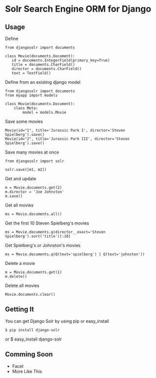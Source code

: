 # Solr Search Engine ORM for Django

## Usage

Define

    from djangosolr import documents
 
    class Movie(documents.Document):
       id = documents.IntegerField(primary_key=True)
       title = documents.CharField()
       director = documents.CharField()
       text = TextField()

Define from an existing django model
  
    from djangosolr import documents
    from myapp import models

    class Movie(documents.Document):
        class Meta:
            model = models.Movie
     

Save some movies

    Movie(id="1", title='Jurassic Park I', director='Steven Spielberg').save()
    Movie(id="2", title='Jurassic Park III', director='Steven Spielberg').save()

Save many movies at once
  
    from djangosolr import solr

    solr.save([m1, m2])
 
Get and update

    m = Movie.documents.get(2)
    m.director = 'Joe Johnston'
    m.save()
 
Get all movies

    ms = Movie.documents.all()

Get the first 10 Steven Spielberg's movies

    ms = Movie.documents.q(director__exact='Steven Spielberg').sort('title')[:10]

Get Spielberg's or Johnston's movies

    ms = Movie.documents.q(Q(text='spielberg') | Q(text='johnston'))

Delete a movie

    m = Movie.documents.get(1)
    m.delete()

Delete all movies

    Movie.documents.clear()

## Getting It
 
You can get Django Solr by using pip or easy_install
 
    $ pip install django-solr
 or
    $ easy_install django-solr

## Comming Soon

* Facet
* More Like This

